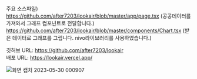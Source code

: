 주요 소스파일)   
https://github.com/after7203/lookair/blob/master/app/page.tsx (공공데이터를 가져와서 그래프 컴포넌트로 전달합니다.)
https://github.com/after7203/lookair/blob/master/components/Chart.tsx (받은 데이터로 그래프를 그립니다. nivo라이브러리를 사용하였습니다.)

깃허브 URL: https://github.com/after7203/lookair                       
배포 URL: https://lookair.vercel.app/

![화면 캡처 2023-05-30 000907](https://github.com/after7203/lookair/assets/48503261/6fb80047-91da-481a-b9c1-985586480c04)


